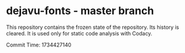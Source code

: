 # dejavu-fonts - master branch

This repository contains the frozen state of the repository.
Its history is cleared. It is used only for static code
analysis with Codacy.

Commit Time: 1734427140